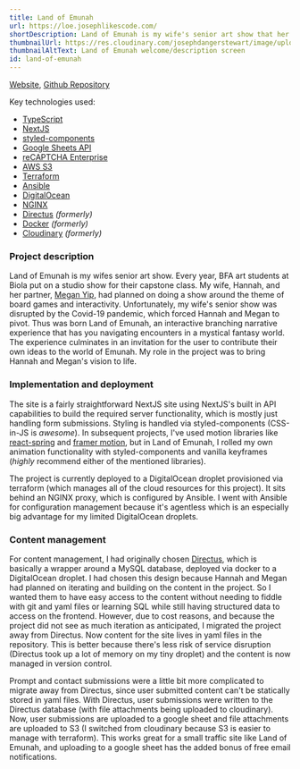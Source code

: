 ```yaml
---
title: Land of Emunah
url: https://loe.josephlikescode.com/
shortDescription: Land of Emunah is my wife's senior art show that her and her partner had to move online. I was responsible for the digital implementation of their design.
thumbnailUrl: https://res.cloudinary.com/josephdangerstewart/image/upload/c_scale,q_auto:good,w_500/v1613421760/joseph-likes-code/land-of-emunah/land-of-emunah-thumbnail.png
thumbnailAltText: Land of Emunah welcome/description screen
id: land-of-emunah
---
```


[Website](http://loe.josephlikescode.com/), [Github Repository](https://github.com/josephdangerstewart/land-of-emunah)

Key technologies used:

* [TypeScript](https://www.typescriptlang.org/)
* [NextJS](https://nextjs.org/)
* [styled-components](https://styled-components.com/)
* [Google Sheets API](https://developers.google.com/sheets/api/guides/concepts)
* [reCAPTCHA Enterprise](https://cloud.google.com/recaptcha-enterprise)
* [AWS S3](https://aws.amazon.com/s3/)
* [Terraform](https://www.terraform.io/)
* [Ansible](https://www.ansible.com/)
* [DigitalOcean](https://www.digitalocean.com/)
* [NGINX](https://www.nginx.com/)
* [Directus](https://directus.io/) _(formerly)_
* [Docker](https://www.docker.com/) _(formerly)_
* [Cloudinary](https://cloudinary.com/) _(formerly)_

### Project description

Land of Emunah is my wifes senior art show. Every year, BFA art students at Biola put on a studio show for their capstone class. My wife, Hannah, and her partner, [Megan Yip](https://www.meganyipart.com/), had planned on doing a show around the theme of board games and interactivity. Unfortunately, my wife's senior show was disrupted by the Covid-19 pandemic, which forced Hannah and Megan to pivot. Thus was born Land of Emunah, an interactive branching narrative experience that has you navigating encounters in a mystical fantasy world. The experience culminates in an invitation for the user to contribute their own ideas to the world of Emunah. My role in the project was to bring Hannah and Megan's vision to life.

### Implementation and deployment

The site is a fairly straightforward NextJS site using NextJS's built in API capabilities to build the required server functionality, which is mostly just handling form submissions. Styling is handled via styled-components (CSS-in-JS is _awesome_). In subsequent projects, I've used motion libraries like [react-spring](https://www.react-spring.dev/) and [framer motion](https://www.framer.com/motion/), but in Land of Emunah, I rolled my own animation functionality with styled-components and vanilla keyframes (_highly_ recommend either of the mentioned libraries).

The project is currently deployed to a DigitalOcean droplet provisioned via terraform (which manages all of the cloud resources for this project). It sits behind an NGINX proxy, which is configured by Ansible. I went with Ansible for configuration management because it's agentless which is an especially big advantage for my limited DigitalOcean droplets.

### Content management

For content management, I had originally chosen [Directus](https://directus.io/), which is basically a wrapper around a MySQL database, deployed via docker to a DigitalOcean droplet. I had chosen this design because Hannah and Megan had planned on iterating and building on the content in the project. So I wanted them to have easy access to the content without needing to fiddle with git and yaml files or learning SQL while still having structured data to access on the frontend. However, due to cost reasons, and because the project did not see as much iteration as anticipated, I migrated the project away from Directus. Now content for the site lives in yaml files in the repository. This is better because there's less risk of service disruption (Directus took up a lot of memory on my tiny droplet) and the content is now managed in version control.

Prompt and contact submissions were a little bit more complicated to migrate away from Directus, since user submitted content can't be statically stored in yaml files. With Directus, user submissions were written to the Directus database (with file attachments being uploaded to cloudinary). Now, user submissions are uploaded to a google sheet and file attachments are uploaded to S3 (I switched from cloudinary because S3 is easier to manage with terraform). This works great for a small traffic site like Land of Emunah, and uploading to a google sheet has the added bonus of free email notifications.
